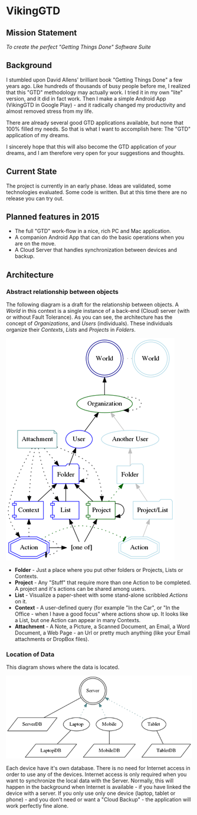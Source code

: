 # VikingGTD

## Mission Statement

*To create the perfect "Getting Things Done" Software Suite*

## Background

I stumbled upon David Allens' brilliant book "Getting Things Done" 
a few years ago. Like hundreds of thousands of busy people before me,
I realized that this "GTD" methodology may actually work. I tried it
in my own "lite" version, and it did in fact work. Then I make a simple
Android App (VikingGTD in Google Play) - and it radically changed my 
productivity and almost removed stress from my life.

There are already several good GTD applications available, but none
that 100% filled my needs. So that is what I want to accomplish here:
The "GTD" application of my dreams. 

I sincerely hope that this will also become the GTD application of
*your* dreams, and I am therefore very open for your suggestions and 
thoughts.

## Current State
The project is currently in an early phase. Ideas are validated,
some technologies evaluated. Some code is written. But at this
time there are no release you can try out.

## Planned features in 2015
 * The full "GTD" work-flow in a nice, rich PC and Mac application.
 * A companion Android App that can do the basic operations when you are on the move.
 * A Cloud Server that handles synchronization between devices and backup.

## Architecture

### Abstract relationship between objects
The following diagram is a draft for the relationship between objects.
A *World* in this context is a single instance of a back-end (Cloud) server 
(with or without Fault Tolerance). As you can see, the architecture 
has the concept of *Organizations*, and *Users* (individuals). These
individuals organize their *Contexts*, *Lists* and *Projects* in *Folders*. 

![](doc/images/arcitecture_relations.png)

 - **Folder** - Just a place where you put other folders or Projects, Lists or Contexts.
 - **Project** - Any "Stuff" that require more than one Action to be completed. A project and it's actions can be shared among users.
 - **List** - Visualize a paper-sheet with some stand-alone scribbled *Actions* on it.
 - **Context** - A user-defined query (for example "In the Car", or "In the Office - when I have a good focus" where actions show up. It looks like a List, but one Action can appear in many Contexts.
 - **Attachment** - A Note, a Picture, a Scanned Document, an Email, a Word Document, a Web Page - an Url or pretty much anything (like your Email attachments or DropBox files).

### Location of Data

This diagram shows where the data is located. 

![](doc/images/arcitecture_devices.png)

Each device have it's own database. There is no need for Internet access in order
to use any of the devices. Internet access is only required when you want to synchronize
the local data with the Server. Normally, this will happen in the background when
Internet is available - if you have linked the device with a server. If you only use
only one device (laptop, tablet or phone) - and you don't need or want a "Cloud Backup" - the 
application will work perfectly fine alone.




